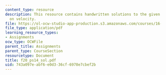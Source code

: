 ```yaml
---
content_type: resource
description: This resource contains handwritten solutions to the given problem set
  on velocity.
file: https://ol-ocw-studio-app-production.s3.amazonaws.com/courses/16-01-unified-engineering-i-ii-iii-iv-fall-2005-spring-2006/743a097eabf6e0d336cf6978e7cbef2b_f20_ps14_sol.pdf
file_type: application/pdf
learning_resource_types:
- Assignments
ocw_type: OCWFile
parent_title: Assignments
parent_type: CourseSection
resourcetype: Document
title: f20_ps14_sol.pdf
uid: 743a097e-abf6-e0d3-36cf-6978e7cbef2b
---
```

